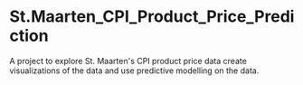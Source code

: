 # St.Maarten_CPI_Product_Price_Prediction
A project to explore St. Maarten's CPI product price data create visualizations of the data and use predictive modelling on the data.

